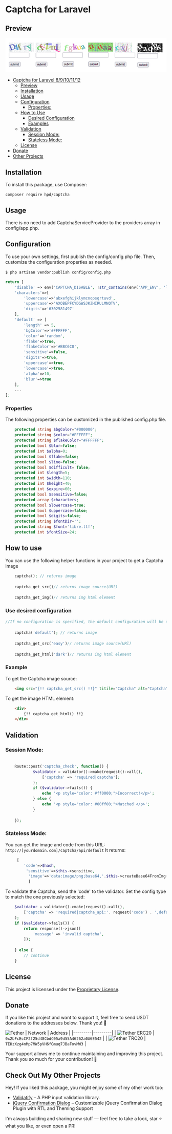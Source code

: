 # Captcha for Laravel 


## Preview
![preview](./assets/images/samples.png)

- [Captcha for Laravel 8/9/10/11/12](#captcha-for-laravel)
  * [Preview](#preview)
  * [Installation](#installation)
  * [Usage](#usage)
  * [Configuration](#configuration)
    + [Properties:](#Properties)
  * [How to Use](#how-to-use)
    + [Desired Configuration ](#use-desired-configuration)
    + [Examples](#example)
  * [Validation](#validation)
     + [Session Mode: ](#session-mode)
     + [Stateless Mode:](#stateless-mode)
  * [License](#license)   
 - [Donate](#donate)
 - [Other Proiects](#check-out-my-other-projects) 
## Installation


To install this package, use Composer:
```
composer require hpd/captcha
```
## Usage

There is no need to add CaptchaServiceProvider to the providers array in config/app.php.


## Configuration

To use your own settings, first publish the config/config.php file. Then, customize the configuration properties as needed.

```$ php artisan vendor:publish config/config.php```
```php
return [
    'disable' => env('CAPTCHA_DISABLE', !str_contains(env('APP_ENV', 'local'), 'prod')),
    'characters'=>[
        'lowercase'=>'abxefghijklymcnopsqrtuvd',
        'uppercase'=>'AXOBEPFCYDGWSJKZHIRULMNQTV',
        'digits'=>'6302581497'
    ],
    'default' => [
        'length' => 5,
        'bgColor'=>'#FFFFFF',
        'color'=>'random',
        'flake'=>true,
        'flakeColor'=>'#BBC6C8',
        'sensitive'=>false,
        'digits'=>true,
        'uppercase'=>true,
        'lowercase'=>true,
        'alpha'=>10,
        'blur'=>true
    ],
    ...
];
```
### Properties
The following properties can be customized in the published config.php file.
```php
    protected string $bgColor="#000000";
    protected string $color="#FFFFFF";
    protected string $flakeColor="#FFFFFF";
    protected bool $blur=false;
    protected int $alpha=0;
    protected bool $flake=false;
    protected bool $line=false;
    protected bool $difficult= false;
    protected int $length=5;
    protected int $width=110;
    protected int $height=40;
    protected int $expire=60;
    protected bool $sensitive=false;
    protected array $characters;
    protected bool $lowercase=true;
    protected bool $uppercase=false;
    protected bool $digits=false;
    protected string $fontDir='';
    protected string $font='libre.ttf';
    protected int $fontSize=24;
```

## How to use
You can use the following helper functions in your project to get a Captcha image
```php
    captcha(); // returns image
    
    captcha_get_src()// returns image source(URl)

    captcha_get_img()// returns img html element
```
### Use desired configuration
```php
//If no configuration is specified, the default configuration will be used.

    captcha('default'); // returns image
    
    captcha_get_src('easy')// returns image source(URl)

    captcha_get_html('dark')// returns img html element
```
### Example
To get the Captcha image source:
```html
    <img src="{!! captcha_get_src() !!}" titile="Captcha" alt="Captcha">
```
To get the image HTML element:
```html
    <div>
        {!! captcha_get_html() !!}
    </div>
```

## Validation
### Session Mode:
```php

    Route::post('captcha_check', function() {
            $validator = validator()->make(request()->all(), 
                ['captcha' => 'required|captcha'];
            );
            if ($validator->fails()) {
                echo '<p style="color: #ff0000;">Incorrect!</p>';
            } else {
                echo '<p style="color: #00ff00;">Matched </p>';
            }
   
    });
```
### Stateless Mode:
You can get the image and code from this URL:
`http://[yourdomain.com]/captcha/api/default`
It returns:
```php
     [
        'code'=>$hash,
         'sensitive'=>$this->sensitive,
          'image'=>'data:image/png;base64,'.$this->createBase64FromImg($this->image)
          ]
```
To validate the Captcha, send the 'code' to the validator.
Set the config type to match the one previously selected:
```php
    $validator = validator()->make(request()->all(),
        ['captcha' => 'required|captcha_api:'. request('code') . ',default'];
    );
    if ($validator->fails()) {
        return response()->json([
            'message' => 'invalid captcha',
        ]);

    } else {
        // continue
    }
```
## License

This project is licensed under the [Proprietary License](./LICENSE).

## Donate

If you like this project and want to support it, feel free to send USDT donations to the addresses below. Thank you! 🙏

![Tether](https://img.shields.io/badge/Tether-blue?logo=tether&logoColor=white)
| Network | Address |
|---------|---------|
| ![Tether ERC20](https://img.shields.io/badge/USDT-ERC20-green?logo=tether) | `0x2bFcEcCF2f25d48CbdC05a9d55A46262a0A6E542` | 
| ![Tether TRC20](https://img.shields.io/badge/USTD-TRC20-red?logo=tether)    | `TEHzXzg4nMp7MW5pVH6fGmuq7JBaFovMW3` | 

Your support allows me to continue maintaining and improving this project. Thank you so much for your contribution! 🙏

## Check Out My Other Projects

Hey! If you liked this package, you might enjoy some of my other work too:

- [Validatify](https://github.com/hamid-hpd/validatify.git) – A PHP input validation library.
- [jQuery Confirmation Dialog](https://github.com/hamid-hpd/jquery-confirm-dialog.git) – Customizable jQuery Confirmation Dialog Plugin with RTL and Theming Support

I'm always building and sharing new stuff — feel free to take a look, star ⭐ what you like, or even open a PR!